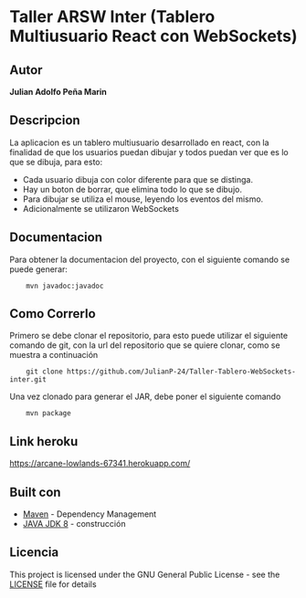 # Taller ARSW Inter (Tablero Multiusuario React con WebSockets)

## Autor
**Julian Adolfo Peña Marin**

## Descripcion
La aplicacion es un tablero multiusuario desarrollado en react, con la finalidad de que los usuarios puedan dibujar y todos puedan ver que es lo que se dibuja, para esto:

 * Cada usuario dibuja con color diferente para que se distinga.
 * Hay un boton de borrar, que elimina todo lo que se dibujo.
 * Para dibujar se utiliza el mouse, leyendo los eventos del mismo.
 * Adicionalmente se utilizaron WebSockets

## Documentacion
Para obtener la documentacion del proyecto, con el siguiente comando se puede generar:

```
    mvn javadoc:javadoc
```

## Como Correrlo
Primero se debe clonar el repositorio, para esto puede utilizar el siguiente comando de git, con la url del repositorio que se quiere clonar, como se muestra a continuación

```
    git clone https://github.com/JulianP-24/Taller-Tablero-WebSockets-inter.git
```

Una vez clonado para generar el JAR, debe poner el siguiente comando

```
    mvn package
```

## Link heroku

https://arcane-lowlands-67341.herokuapp.com/


## Built con

* [Maven](https://maven.apache.org/) - Dependency Management
* [JAVA JDK 8](http://www.oracle.com/technetwork/java/javase/overview/index.html) - construcción


## Licencia

This project is licensed under the GNU General Public License - see the [LICENSE](LICENSE) file for details
